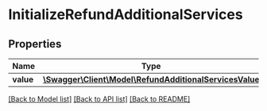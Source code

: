 # InitializeRefundAdditionalServices

## Properties
Name | Type | Description | Notes
------------ | ------------- | ------------- | -------------
**value** | [**\Swagger\Client\Model\RefundAdditionalServicesValue**](RefundAdditionalServicesValue.md) |  | [optional] 

[[Back to Model list]](../../README.md#documentation-for-models) [[Back to API list]](../../README.md#documentation-for-api-endpoints) [[Back to README]](../../README.md)

